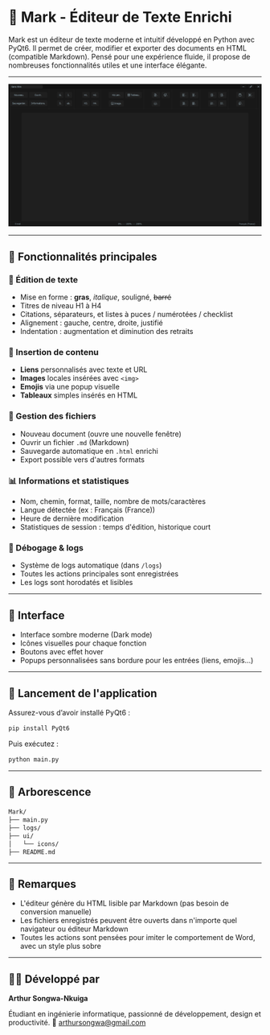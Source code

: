 # 📝 Mark - Éditeur de Texte Enrichi

Mark est un éditeur de texte moderne et intuitif développé en Python avec PyQt6. Il permet de créer, modifier et exporter des documents en HTML (compatible Markdown). Pensé pour une expérience fluide, il propose de nombreuses fonctionnalités utiles et une interface élégante.

---

![](ui/bg.PNG)

---

## 🎯 Fonctionnalités principales

### 🧰 Édition de texte
- Mise en forme : **gras**, *italique*, souligné, ~~barré~~
- Titres de niveau H1 à H4
- Citations, séparateurs, et listes à puces / numérotées / checklist
- Alignement : gauche, centre, droite, justifié
- Indentation : augmentation et diminution des retraits

### 🔗 Insertion de contenu
- **Liens** personnalisés avec texte et URL
- **Images** locales insérées avec `<img>`
- **Emojis** via une popup visuelle
- **Tableaux** simples insérés en HTML

### 📂 Gestion des fichiers
- Nouveau document (ouvre une nouvelle fenêtre)
- Ouvrir un fichier `.md` (Markdown)
- Sauvegarde automatique en `.html` enrichi
- Export possible vers d'autres formats

### 📊 Informations et statistiques
- Nom, chemin, format, taille, nombre de mots/caractères
- Langue détectée (ex : Français (France))
- Heure de dernière modification
- Statistiques de session : temps d'édition, historique court

### 🧪 Débogage & logs
- Système de logs automatique (dans `/logs`)
- Toutes les actions principales sont enregistrées
- Les logs sont horodatés et lisibles

---

## 🎨 Interface
- Interface sombre moderne (Dark mode)
- Icônes visuelles pour chaque fonction
- Boutons avec effet hover
- Popups personnalisées sans bordure pour les entrées (liens, emojis...)

---

## 🚀 Lancement de l'application

Assurez-vous d’avoir installé PyQt6 :
```bash
pip install PyQt6
````

Puis exécutez :

```bash
python main.py
```

---

## 📁 Arborescence

```
Mark/
├── main.py
├── logs/
├── ui/
│   └── icons/
├── README.md
```

---

## 📌 Remarques

* L'éditeur génère du HTML lisible par Markdown (pas besoin de conversion manuelle)
* Les fichiers enregistrés peuvent être ouverts dans n'importe quel navigateur ou éditeur Markdown
* Toutes les actions sont pensées pour imiter le comportement de Word, avec un style plus sobre

---

## 🧑‍💻 Développé par

**Arthur Songwa-Nkuiga**

Étudiant en ingénierie informatique, passionné de développement, design et productivité.
📧 [arthursongwa@gmail.com](mailto:arthursongwa@gmail.com)
